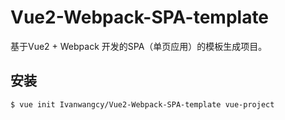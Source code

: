 # Vue2-Webpack-SPA-template
基于Vue2 + Webpack 开发的SPA（单页应用）的模板生成项目。
## 安装
```sh
$ vue init Ivanwangcy/Vue2-Webpack-SPA-template vue-project
```
